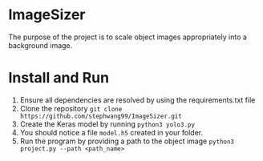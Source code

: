 # ImageSizer
The purpose of the project is to scale object images appropriately into a background image.

# Install and Run
1. Ensure all dependencies are resolved by using the requirements.txt file
2. Clone the repository 
   `git clone https://github.com/stephwang99/ImageSizer.git`
3. Create the Keras model by running `python3 yolo3.py`
4. You should notice a file `model.h5` created in your folder.
5. Run the program by providing a path to the object image 
   `python3 project.py --path <path_name>`
